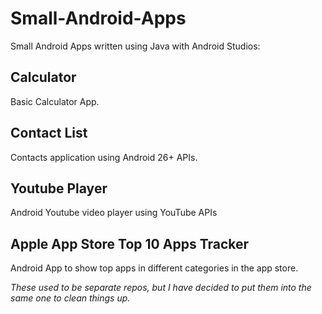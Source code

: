 # Small-Android-Apps
Small Android Apps written using Java with Android Studios:  

## Calculator
Basic Calculator App.  

## Contact List
Contacts application using Android 26+ APIs.

## Youtube Player
Android Youtube video player using YouTube APIs

## Apple App Store Top 10 Apps Tracker
Android App to show top apps in different categories in the app store.

*These used to be separate repos, but I have decided to put them into the same one to clean things up.*
